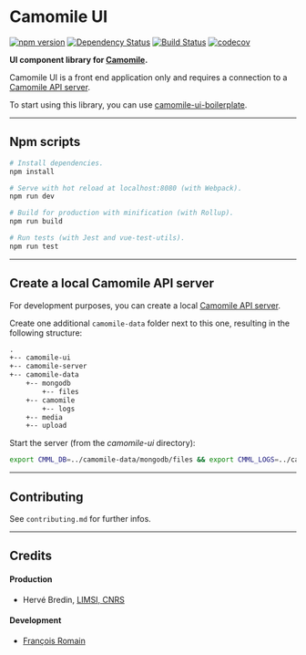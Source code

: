 # Camomile UI

[![npm version][npm-img]][npm] [![Dependency Status][dep-img]][dep]
[![Build Status][ci-img]][ci] [![codecov][codecov-img]][codecov]

[npm-img]: https://badge.fury.io/js/%40camomile%2Fcamomile-ui.svg
[npm]: https://www.npmjs.com/package/@camomile/camomile-ui
[ci-img]: https://travis-ci.org/francoisromain/camomile-ui.svg
[ci]: https://travis-ci.org/francoisromain/camomile-ui
[dep-img]: https://david-dm.org/francoisromain/camomile-ui.svg
[dep]: https://david-dm.org/francoisromain/camomile-ui
[codecov-img]: https://codecov.io/gh/francoisromain/camomile-ui/branch/master/graph/badge.svg
[codecov]: https://codecov.io/gh/francoisromain/camomile-ui

**UI component library for [Camomile](http://camomile-project.github.io/).**

Camomile UI is a front end application only and requires a connection to a
[Camomile API server](https://github.com/camomile-project/camomile-server).

To start using this library, you can use
[camomile-ui-boilerplate](https://github.com/francoisromain/camomile-ui-boilerplate).

---

## Npm scripts

```bash
# Install dependencies.
npm install

# Serve with hot reload at localhost:8080 (with Webpack).
npm run dev

# Build for production with minification (with Rollup).
npm run build

# Run tests (with Jest and vue-test-utils).
npm run test
```

---

## Create a local Camomile API server

For development purposes, you can create a local
[Camomile API server](https://github.com/camomile-project/camomile-server).

Create one additional `camomile-data` folder next to this one, resulting in the
following structure:

```txt
.
+-- camomile-ui
+-- camomile-server
+-- camomile-data
    +-- mongodb
        +-- files
    +-- camomile
        +-- logs
    +-- media
    +-- upload
```

Start the server (from the _camomile-ui_ directory):

```bash
export CMML_DB=../camomile-data/mongodb/files && export CMML_LOGS=../camomile-data/camomile/logs && export CMML_MEDIA=../camomile-data/media && export CMML_UPLOAD=../camomile-data/upload && export CMML_PORT=3000 && export CMML_PASSWORD=roO7p4s5wOrD && docker-compose -f ../camomile-server/docker-compose.dev.yml up --build -d
```

---

## Contributing

See `contributing.md` for further infos.

---

## Credits

#### Production

* Hervé Bredin, [LIMSI, CNRS](https://www.limsi.fr)

#### Development

* [François Romain](http://francoisromain.com)
